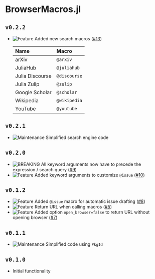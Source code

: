 # BrowserMacros.jl
## `v0.2.2`
* ![Feature][badge-feature] Added new search macros ([#13][pr-13])

    | Name              | Macro        | 
    |:------------------|:-------------|
    | arXiv             | `@arxiv`     |
    | JuliaHub          | `@juliahub`  |
    | Julia Discourse   | `@discourse` |
    | Julia Zulip       | `@zulip`     |
    | Google Scholar    | `@scholar`   |
    | Wikipedia         | `@wikipedia` | 
    | YouTube           | `@youtube`   |

## `v0.2.1`
* ![Maintenance][badge-maintenance] Simplified search engine code

## `v0.2.0`
* ![BREAKING][badge-breaking] All keyword arguments now have to precede the expression / search query ([#9][pr-9])
* ![Feature][badge-feature] Added keyword arguments to customize `@issue` ([#10][pr-10])

## `v0.1.2`
* ![Feature][badge-feature] Added `@issue` macro for automatic issue drafting ([#8][pr-8])
* ![Feature][badge-feature] Return URL when calling macros ([#5][pr-5])
* ![Feature][badge-feature] Added option `open_browser=false` to return URL without opening browser ([#7][pr-7])

## `v0.1.1`
* ![Maintenance][badge-maintenance] Simplified code using `PkgId`

## `v0.1.0`
* Initial functionality

[pr-13]: https://github.com/adrhill/BrowserMacros.jl/pull/13
[pr-10]: https://github.com/adrhill/BrowserMacros.jl/pull/10
[pr-9]: https://github.com/adrhill/BrowserMacros.jl/pull/9
[pr-8]: https://github.com/adrhill/BrowserMacros.jl/pull/8
[pr-7]: https://github.com/adrhill/BrowserMacros.jl/pull/7
[pr-5]: https://github.com/adrhill/BrowserMacros.jl/pull/5

<!--
# Badges
![BREAKING][badge-breaking]
![Deprecation][badge-deprecation]
![Feature][badge-feature]
![Enhancement][badge-enhancement]
![Bugfix][badge-bugfix]
![Security][badge-security]
![Experimental][badge-experimental]
![Maintenance][badge-maintenance]
![Documentation][badge-docs]
-->

[badge-breaking]: https://img.shields.io/badge/BREAKING-red.svg
[badge-deprecation]: https://img.shields.io/badge/deprecation-orange.svg
[badge-feature]: https://img.shields.io/badge/feature-green.svg
[badge-enhancement]: https://img.shields.io/badge/enhancement-blue.svg
[badge-bugfix]: https://img.shields.io/badge/bugfix-purple.svg
[badge-security]: https://img.shields.io/badge/security-black.svg
[badge-experimental]: https://img.shields.io/badge/experimental-lightgrey.svg
[badge-maintenance]: https://img.shields.io/badge/maintenance-gray.svg
[badge-docs]: https://img.shields.io/badge/docs-orange.svg
